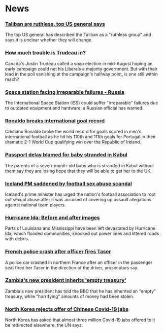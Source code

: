 # News
### [Taliban are ruthless, top US general says](https://www.bbc.com/news/world-us-canada-58415877)
The top US general has described the Taliban as a "ruthless group" and says it is unclear whether they will change.
### [How much trouble is Trudeau in?](https://www.bbc.com/news/world-us-canada-58389802)
Canada's Justin Trudeau called a snap election in mid-August hoping an early campaign could net his Liberals a majority government. But with their lead in the poll vanishing at the campaign's halfway point, is one still within reach? 
### [Space station facing irreparable failures - Russia](https://www.bbc.com/news/world-europe-58408911)
The International Space Station (ISS) could suffer "irreparable" failures due to outdated equipment and hardware, a Russian official has warned. 
### [Ronaldo breaks international goal record](https://www.bbc.com/sport/football/58412201)
Cristiano Ronaldo broke the world record for goals scored in men's international football as he hit his 110th and 111th goals for Portugal in their dramatic 2-1 World Cup qualifying win over the Republic of Ireland.
### [Passport delay blamed for baby stranded in Kabul](https://www.bbc.com/news/uk-58410574)
The parents of a seven-month-old baby who is stranded in Kabul without them say they are losing hope that they will be able to get her to the UK.
### [Iceland PM saddened by football sex abuse scandal](https://www.bbc.com/news/world-europe-58407789)
Iceland's prime minister has urged the nation's football association to root out sexual abuse after it was accused of covering up assault allegations against national team players.
### [Hurricane Ida: Before and after images](https://www.bbc.com/news/world-us-canada-58409267)
Parts of Louisiana and Mississippi have been left devastated by Hurricane Ida, which flooded communities, knocked out power lines and littered roads with debris.
### [French police crash after officer fires Taser](https://www.bbc.com/news/world-europe-58407794)
A police car crashed in northern France after an officer in the passenger seat fired her Taser in the direction of the driver, prosecutors say.
### [Zambia's new president inherits 'empty treasury'](https://www.bbc.com/news/world-africa-58408951)
Zambia's new president has told the BBC that he has inherited an "empty" treasury, while "horrifying" amounts of money had been stolen. 
### [North Korea rejects offer of Chinese Covid-19 jabs](https://www.bbc.com/news/world-asia-58408913)
North Korea has asked that almost three million Covid-19 jabs offered to it be redirected elsewhere, the UN says.
